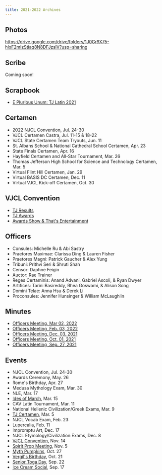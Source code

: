 ```yaml
---
title: 2021-2022 Archives
---
```


## Photos
<https://drive.google.com/drive/folders/1J0Gr9X75-hIxF2mIzStiaq8N8DFJzsIV?usp=sharing>

## Scribe
Coming soon!

## Scrapbook
- [E Pluribus Unum: TJ Latin 2021](https://tinyurl.com/tjscrapbook2021)

## Certamen
- 2022 NJCL Convention, Jul. 24-30
- VJCL Certamen Castra, Jul. 11-15 & 18-22
- VJCL State Certamen Team Tryouts, Jun. 11
- St. Albans School & National Cathedral School Certamen, Apr. 23
- State Finals Certamen, Apr. 16
- Hayfield Certamen and All-Star Tournament, Mar. 26
- Thomas Jefferson High School for Science and Technology Certamen, Mar. 5
- Virtual Flint Hill Certamen, Jan. 29
- Virtual BASIS DC Certamen, Dec. 11
- Virtual VJCL Kick-off Certamen, Oct. 30

## VJCL Convention
- [TJ Results](https://drive.google.com/file/d/13IxRtcTtLB6Pc3IsbtyTWlEGKijzK7aV/view?usp=sharing)
- [TJ Awards](https://drive.google.com/file/d/1Xg6QWWu_GvTC-M8J89_L6l4bdEFIwQ9o/view?usp=sharing)
- [Awards Show & That's Entertainment](https://www.youtube.com/watch?v=XvV-U6FVuT0&ab_channel=VirginiaJuniorClassicalLeague)

## Officers
- Consules: Michelle Ru & Abi Sastry
- Praetores Maximae: Clarissa Ding & Lauren Fisher
- Praetores Magni: Patrick Gaucher & Alex Yung
- Tribuni: Prithvi Seri & Shruti Shah
- Censor: Daphne Feigin
- Auctor: Rae Trainer
- Reges Certaminis: Anand Advani, Gabriel Ascoli, & Ryan Dwyer
- Artifices: Tarini Basireddy, Rhea Goswami, & Alison Song
- Domini Telae: Anna Hsu & Derek Li
- Proconsules: Jennifer Hunsinger & William McLaughlin


## Minutes
- [Officers Meeting, Mar 02, 2022](https://drive.google.com/file/d/1q5XcaDALM7oA_pLac7em-J9sNajen8iP/view?usp=sharing)
- [Officers Meeting, Feb. 03, 2022](https://drive.google.com/file/d/1uLf-5HTWYj0vUoes-j8ZBjNwQN7QusHk/view?usp=sharing)
- [Officers Meeting, Dec. 03, 2021](https://drive.google.com/file/d/1FjG0mlQsflf4fF4EtDreB7AQ83hTvMRd/view?usp=sharing)
- [Officers Meeting, Oct. 01, 2021](https://drive.google.com/file/d/1W1d0CTcN4gVhHkmDnGHI1fbLG_Wt-s5M/view?usp=sharing)
- [Officers Meeting, Sep. 27, 2021](https://drive.google.com/file/d/1mBpAK8Avy0Vj571QtEwyPnyAU1kBxSmO/view?usp=sharing)

## Events
- NJCL Convention, Jul. 24-30
- Awards Ceremony, May. 26
- Rome's Birthday, Apr. 27
- Medusa Mythology Exam, Mar. 30
- NLE, Mar. 17
- [Ides of March](https://drive.google.com/drive/folders/1bFpStlq8Wcbm7rYd6Ny68ZUPQmwvW7nB?usp=sharing), Mar. 15
- CAV Latin Tournament, Mar. 11
- National Hellenic Civilization/Greek Exams, Mar. 9
- [TJ Certamen](https://drive.google.com/drive/folders/1_DlCG43fkS5TzQlshMNv8b4DGGTSvPYx?usp=sharing), Mar. 5
- NJCL Vocab Exam, Feb. 23
- Lupercalia, Feb. 11
- Impromptu Art, Dec. 17
- NJCL Etymology/Civilization Exams, Dec. 8
- [VJCL Convention](https://drive.google.com/drive/folders/1-64Dp6vr-DVjRz3zADJO7GA6txJE2V8-?usp=sharing), Nov. 14
- [Spirit Prop Meeting](https://drive.google.com/drive/folders/1-FNvpGiM1OMHzAcLZ9Gfqa5jxCnrco5m?usp=sharing), Nov. 5
- [Myth Pumpkins](https://drive.google.com/drive/folders/1-Cz8c_xmRr-Da5maDxSyzUQFGznjDwKX?usp=sharing), Oct. 27
- [Vergil's Birthday](https://drive.google.com/drive/folders/1-BEeEK9W9HS3IUmDeMECTFDAsRyPcL21?usp=sharing), Oct. 21
- [Senior Toga Day](https://drive.google.com/drive/folders/1-8nF7LW-P1V8FQ6S0Rq83FoJ42cydiBl?usp=sharing), Sep. 22
- [Ice Cream Social](https://drive.google.com/drive/folders/1-3p66eAuI6H3A3mH9tgpzI4cQKmQgb_N?usp=sharing), Sep. 17